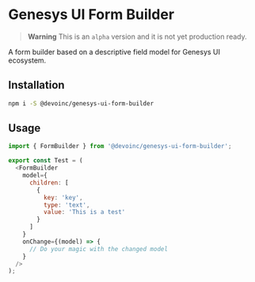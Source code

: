 # Genesys UI Form Builder

> **Warning**
> This is an `alpha` version and it is not yet production ready.

A form builder based on a descriptive field model for Genesys UI ecosystem.

## Installation

```sh
npm i -S @devoinc/genesys-ui-form-builder
```

## Usage

```js
import { FormBuilder } from '@devoinc/genesys-ui-form-builder';

export const Test = (
  <FormBuilder
    model={
      children: [
        {
          key: 'key',
          type: 'text',
          value: 'This is a test'
        }
      ]
    }
    onChange={(model) => {
      // Do your magic with the changed model
    }
  />
);
```
